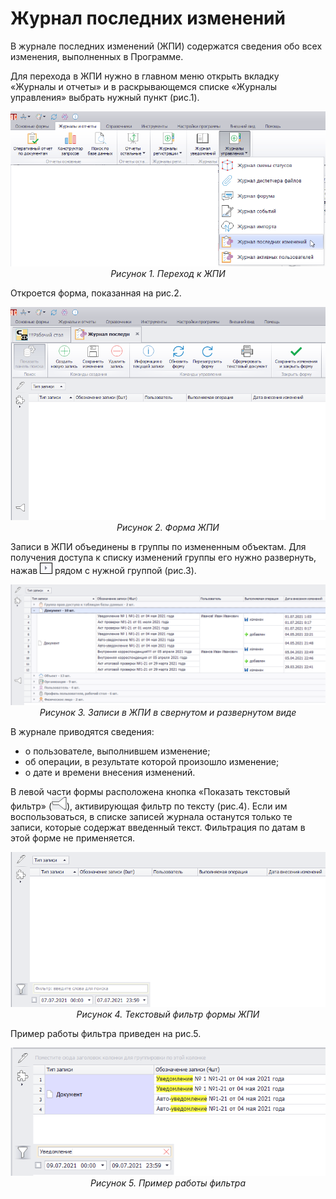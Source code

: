 # Журнал последних изменений

В журнале последних изменений (ЖПИ) содержатся сведения обо всех изменения, выполненных в Программе.

Для перехода в ЖПИ нужно в главном меню открыть вкладку «Журналы и отчеты» и в раскрывающемся списке «Журналы управления» выбрать нужный пункт (рис.1).

<p align="center">
<img src="images/15_journal_16.png"><br>
<i>Рисунок 1. Переход к ЖПИ</i>
</p>

Откроется форма, показанная на рис.2.

<p align="center">
<img src="images/15_journal_17.png"><br>
<i>Рисунок 2. Форма ЖПИ</i>
</p>

Записи в ЖПИ объединены в группы по измененным объектам. Для получения доступа к списку изменений группы его нужно развернуть, нажав ![](../images/buttons/right.png) рядом с нужной группой (рис.3).

<p align="center">
<img src="images/15_journal_18.png"><br>
<i>Рисунок 3. Записи в ЖПИ в свернутом и развернутом виде</i>
</p>

В журнале приводятся сведения:

- о пользователе, выполнившем изменение;
- об операции, в результате которой произошло изменение;
- о дате и времени внесения изменений.
  
В левой части формы расположена кнопка «Показать текстовый фильтр» (![](../images/buttons/button_76.png)), активирующая фильтр по тексту (рис.4). Если им воспользоваться, в списке записей журнала останутся только те записи, которые содержат введенный текст. Фильтрация по датам в этой форме не применяется.

<p align="center">
<img src="images/15_journal_19.png"><br>
<i>Рисунок 4. Текстовый фильтр формы ЖПИ</i>
</p>
 
Пример работы фильтра приведен на рис.5.

<p align="center">
<img src="images/15_journal_20.png"><br>
<i>Рисунок 5. Пример работы фильтра</i>
</p>